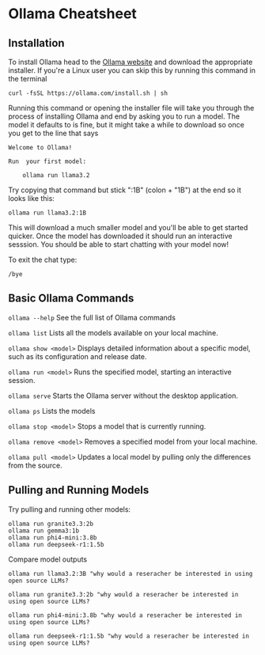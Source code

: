 # Ollama Cheatsheet
## Installation

To install Ollama head to the [Ollama website](https://ollama.com) and download the appropriate installer. If you're a Linux user you can skip this by running this command in the terminal 

`curl -fsSL https://ollama.com/install.sh | sh`

Running this command or opening the installer file will take you through the process of installing Ollama and end by asking you to run a model. The model it defaults to is fine, but it might take a while to download so once you get to the line that says 

```
Welcome to Ollama!

Run  your first model:

    ollama run llama3.2
```

Try copying that command but stick ":1B" (colon + "1B") at the end so it looks like this:

`ollama run llama3.2:1B`

This will download a much smaller model and you'll be able to get started quicker. Once the model has downloaded it should run an interactive sesssion. You should be able to start chatting with your model now!

To exit the chat type:

`/bye`

## Basic Ollama Commands

`ollama --help`
See the full list of Ollama commands

`ollama list`
Lists all the models available on your local machine.

`ollama show <model>`
Displays detailed information about a specific model, such as its configuration and release date.

`ollama run <model>`
Runs the specified model, starting an interactive session.

`ollama serve`
Starts the Ollama server without the desktop application.

`ollama ps`
Lists the models 

`ollama stop <model>`
Stops a model that is currently running.

`ollama remove <model>`
Removes a specified model from your local machine.

`ollama pull <model>`
Updates a local model by pulling only the differences from the source.


## Pulling and Running Models
Try pulling and running other models:

```
ollama run granite3.3:2b
ollama run gemma3:1b
ollama run phi4-mini:3.8b
ollama run deepseek-r1:1.5b
```

Compare model outputs 

`ollama run llama3.2:3B "why would a reseracher be interested in using open source LLMs?`

`ollama run granite3.3:2b "why would a reseracher be interested in using open source LLMs?`

`ollama run phi4-mini:3.8b "why would a reseracher be interested in using open source LLMs?`

`ollama run deepseek-r1:1.5b "why would a reseracher be interested in using open source LLMs?`
